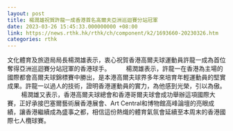 ```yaml
---
layout: post
title: 楊潤雄祝賀許龍一成香港首名高爾夫亞洲巡迴賽分站冠軍
date: 2023-03-26 15:45:33.000000000 +08:00
link: https://news.rthk.hk/rthk/ch/component/k2/1693660-20230326.htm
categories: rthk
---
```


文化體育及旅遊局局長楊潤雄表示，衷心祝賀香港高爾夫球運動員許龍一成為首位奪得亞洲巡迴賽分站冠軍的香港球手。
　　 
楊潤雄表示，許龍一在香港為主場的國際都會高爾夫球錦標賽中勝出，是本港高爾夫球界多年來培育年輕運動員的堅實成果。許龍一以過人的技術，證明香港運動員的實力，為他感到光榮，引以為傲。
　　 
楊潤雄又表示，香港高爾夫球總會和香港哥爾夫球會成功舉辦這項國際大賽，正好承接巴塞爾藝術展香港展會、Art Central和博物館高峰論壇的亮眼成績，讓香港繼續成為盛事之都，相信這份熱熾的體育氣氛會延續至本周末的香港國際七人欖球賽。

